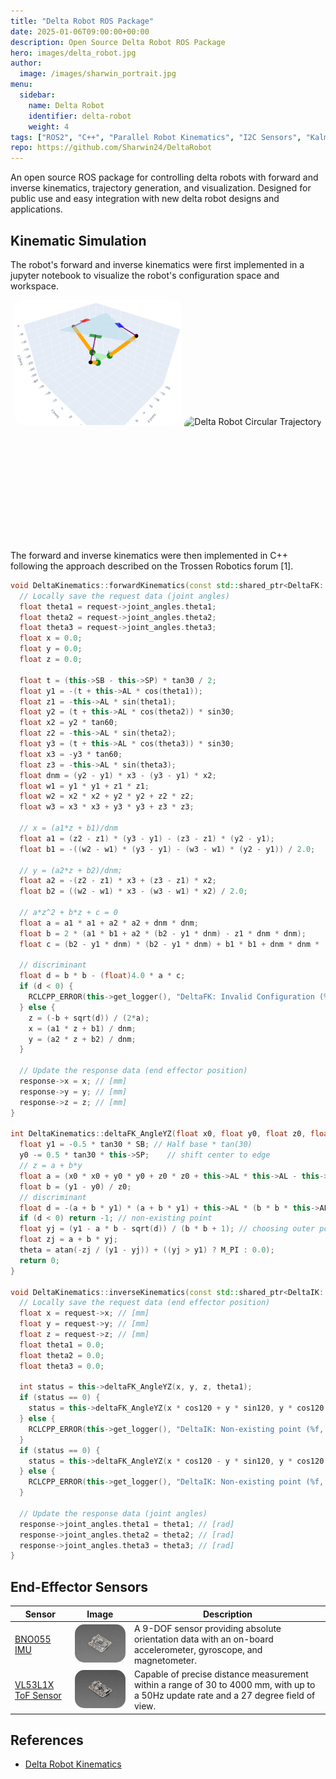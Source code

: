 ```yaml
---
title: "Delta Robot ROS Package"
date: 2025-01-06T09:00:00+00:00
description: Open Source Delta Robot ROS Package
hero: images/delta_robot.jpg
author:
  image: /images/sharwin_portrait.jpg
menu:
  sidebar:
    name: Delta Robot
    identifier: delta-robot
    weight: 4
tags: ["ROS2", "C++", "Parallel Robot Kinematics", "I2C Sensors", "Kalman Filtering"]
repo: https://github.com/Sharwin24/DeltaRobot
---
```

An open source ROS package for controlling delta robots with forward and inverse kinematics, trajectory generation, and visualization. Designed for public use and easy integration with new delta robot designs and applications.


## Kinematic Simulation
The robot's forward and inverse kinematics were first implemented in a jupyter notebook to visualize the robot's configuration space and workspace.

<div align="center">
  <img src="FK_notebook.png" alt="Robot Simulated in 3D Plot" style="border-radius: 15px; height: 200px; margin-left: 5px; display: inline-block;">
  <img src="DeltaCircleTrajectory.gif" alt="Delta Robot Circular Trajectory" style="border-radius: 15px; height: 200px; margin-right: 5px; display: inline-block;">
</div>

The forward and inverse kinematics were then implemented in C++ following the approach described on the Trossen Robotics forum [1].

```cpp
void DeltaKinematics::forwardKinematics(const std::shared_ptr<DeltaFK::Request> request, std::shared_ptr<DeltaFK::Response> response) {
  // Locally save the request data (joint angles)
  float theta1 = request->joint_angles.theta1;
  float theta2 = request->joint_angles.theta2;
  float theta3 = request->joint_angles.theta3;
  float x = 0.0;
  float y = 0.0;
  float z = 0.0;

  float t = (this->SB - this->SP) * tan30 / 2;
  float y1 = -(t + this->AL * cos(theta1));
  float z1 = -this->AL * sin(theta1);
  float y2 = (t + this->AL * cos(theta2)) * sin30;
  float x2 = y2 * tan60;
  float z2 = -this->AL * sin(theta2);
  float y3 = (t + this->AL * cos(theta3)) * sin30;
  float x3 = -y3 * tan60;
  float z3 = -this->AL * sin(theta3);
  float dnm = (y2 - y1) * x3 - (y3 - y1) * x2;
  float w1 = y1 * y1 + z1 * z1;
  float w2 = x2 * x2 + y2 * y2 + z2 * z2;
  float w3 = x3 * x3 + y3 * y3 + z3 * z3;

  // x = (a1*z + b1)/dnm
  float a1 = (z2 - z1) * (y3 - y1) - (z3 - z1) * (y2 - y1);
  float b1 = -((w2 - w1) * (y3 - y1) - (w3 - w1) * (y2 - y1)) / 2.0;

  // y = (a2*z + b2)/dnm;
  float a2 = -(z2 - z1) * x3 + (z3 - z1) * x2;
  float b2 = ((w2 - w1) * x3 - (w3 - w1) * x2) / 2.0;

  // a*z^2 + b*z + c = 0
  float a = a1 * a1 + a2 * a2 + dnm * dnm;
  float b = 2 * (a1 * b1 + a2 * (b2 - y1 * dnm) - z1 * dnm * dnm);
  float c = (b2 - y1 * dnm) * (b2 - y1 * dnm) + b1 * b1 + dnm * dnm * (z1 * z1 - this->PL * this->PL);

  // discriminant
  float d = b * b - (float)4.0 * a * c;
  if (d < 0) {
    RCLCPP_ERROR(this->get_logger(), "DeltaFK: Invalid Configuration (%f, %f, %f) [rad]", theta1, theta2, theta3);
  } else {
    z = (-b + sqrt(d)) / (2*a);
    x = (a1 * z + b1) / dnm;
    y = (a2 * z + b2) / dnm;
  }

  // Update the response data (end effector position)
  response->x = x; // [mm]
  response->y = y; // [mm]
  response->z = z; // [mm]
}

int DeltaKinematics::deltaFK_AngleYZ(float x0, float y0, float z0, float& theta) {
  float y1 = -0.5 * tan30 * SB; // Half base * tan(30)
  y0 -= 0.5 * tan30 * this->SP;    // shift center to edge
  // z = a + b*y
  float a = (x0 * x0 + y0 * y0 + z0 * z0 + this->AL * this->AL - this->PL * this->PL - y1 * y1) / (2 * z0);
  float b = (y1 - y0) / z0;
  // discriminant
  float d = -(a + b * y1) * (a + b * y1) + this->AL * (b * b * this->AL + this->AL);
  if (d < 0) return -1; // non-existing point
  float yj = (y1 - a * b - sqrt(d)) / (b * b + 1); // choosing outer point
  float zj = a + b * yj;
  theta = atan(-zj / (y1 - yj)) + ((yj > y1) ? M_PI : 0.0);
  return 0;
}

void DeltaKinematics::inverseKinematics(const std::shared_ptr<DeltaIK::Request> request, std::shared_ptr<DeltaIK::Response> response) {
  // Locally save the request data (end effector position)
  float x = request->x; // [mm]
  float y = request->y; // [mm]
  float z = request->z; // [mm]
  float theta1 = 0.0;
  float theta2 = 0.0;
  float theta3 = 0.0;

  int status = this->deltaFK_AngleYZ(x, y, z, theta1);
  if (status == 0) {
    status = this->deltaFK_AngleYZ(x * cos120 + y * sin120, y * cos120 - x * sin120, z, theta2);  // rotate coords to +120 deg
  } else {
    RCLCPP_ERROR(this->get_logger(), "DeltaIK: Non-existing point (%f, %f, %f) [mm]", x, y, z);
  }
  if (status == 0) {
    status = this->deltaFK_AngleYZ(x * cos120 - y * sin120, y * cos120 + x * sin120, z, theta3);  // rotate coords to -120 deg
  } else {
    RCLCPP_ERROR(this->get_logger(), "DeltaIK: Non-existing point (%f, %f, %f) [mm]", x, y, z);
  }

  // Update the response data (joint angles)
  response->joint_angles.theta1 = theta1; // [rad]
  response->joint_angles.theta2 = theta2; // [rad]
  response->joint_angles.theta3 = theta3; // [rad]
}
```




## End-Effector Sensors

| Sensor | Image | Description |
|--------|-------|-------------|
| [BNO055 IMU](https://www.adafruit.com/product/4646) | <img src="imu.png" alt="IMU" style="border-radius: 15px; width: 200px;">  | A 9-DOF sensor providing absolute orientation data with an on-board accelerometer, gyroscope, and magnetometer. |
| [VL53L1X ToF Sensor](https://www.adafruit.com/product/3967) | <img src="ToF.png" alt="Time of Flight Sensor" style="border-radius: 15px; width: 200px;"> | Capable of precise distance measurement within a range of 30 to 4000 mm, with up to a 50Hz update rate and a 27 degree field of view. |


## References
- [Delta Robot Kinematics](https://hypertriangle.com/~alex/delta-robot-tutorial/)